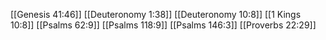 [[Genesis 41:46]]
[[Deuteronomy 1:38]]
[[Deuteronomy 10:8]]
[[1 Kings 10:8]]
[[Psalms 62:9]]
[[Psalms 118:9]]
[[Psalms 146:3]]
[[Proverbs 22:29]]
